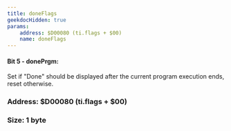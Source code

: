 ```yaml
---
title: doneFlags
geekdocHidden: true
params:
    address: $D00080 (ti.flags + $00)
    name: doneFlags
---
```


#### Bit 5 - donePrgm:
Set if "Done" should be displayed after the current program execution ends, reset otherwise.

### Address: $D00080 (ti.flags + $00)

### Size: 1 byte
